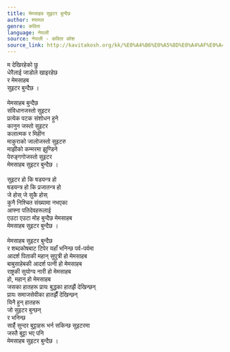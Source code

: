 ```yaml
---
title: मेमसाहब सुइटर बुन्दैछ
author: श्यामल
genre: कविता
language: नेपाली
source: नेपाली - कविता कोश
source_link: http://kavitakosh.org/kk/%E0%A4%B6%E0%A5%8D%E0%A4%AF%E0%A4%BE%E0%A4%AE%E0%A4%B2
---
```


म देखिरहेको छु  
धेरैलाई जाडोले खाइरहेछ  
र मेमसाहब  
सुइटर बुन्दैछ ।  
   
मेमसाहब बुन्दैछ  
संविधानजस्तो सुइटर  
प्रत्येक पटक संशोधन हुने  
कानुन जस्तो सुइटर  
कलात्मक र मिहीन  
माकुराको जालोजस्तो सुइटरु  
माझीको कम्मरमा झुण्डिने  
पेरुङ्गगोजस्तो सुइटर  
मेमसाहब सुइटर बुन्दैछ ।  
   
सुइटर हो कि षडयन्त्र हो  
षडयन्त्र हो कि प्रजातन्त्र हो  
जे होस् जे सुकै होस्  
कुनै निश्चित संख्यामा नभएका  
आफ्ना पतिदेवहरूलाई  
एउटा एउटा मोह बुन्दैछ मेमसाहब  
मेमसाहब सुइटर बुन्दैछ ।  
   
मेमसाहब सुइटर बुन्दैछ  
र शब्दकोषबाट टिपेर यहाँ भनिन्छ पर्व-पर्वमा  
आदर्श पिताकी महान् सुपुत्री हो मेमसाहब  
बाबुसाहेबकी आदर्श पत्नी हो मेमसाहब  
राष्ट्रकी सुयोग्य नारी हो मेमसाहब  
हो, महान् हो मेमसाहब  
जसका हातहरू प्रायः बुद्धका हातझैं देखिन्छन्  
प्रायः समाजसेवीका हातझैँ देखिन्छन्  
यिनै हुन् हातहरू  
जो सुइटर बुन्छन्  
र भनिन्छ  
सार्है् सुन्दर बुट्टाहरू भर्न सकिन्छ सुइटरमा  
जस्तै बुट्टा भए पनि  
मेमसाहब सुइटर बुन्दैछ ।
